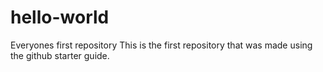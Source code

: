 # hello-world
Everyones first repository
This is the first repository that was made using the github starter guide.
